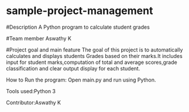 # sample-project-management
#Description 
A Python program to calculate student grades

#Team member
Aswathy K

#Project goal and main feature 
The goal of this project is to automatically calculates and displays students Grades based on their marks.It includes input for student marks,computation of total and average scores,grade classification and clear output display for each student. 


How to Run the program: Open main.py and run using Python.

Tools used:Python 3

Contributor:Aswathy K 

